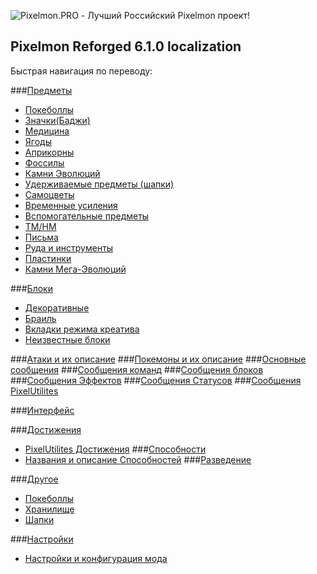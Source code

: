 ![Pixelmon.PRO - Лучший Российский Pixelmon проект!](https://image.prntscr.com/image/TTqR6FQvTRm6jwmIAP6okQ.png)
## Pixelmon Reforged 6.1.0 localization
Быстрая навигация по переводу:

###[Предметы](https://github.com/TeamPixelmonPRO/ru_RU_Pixelmon/blob/7b14915e4139b8202843f5719e42e2664bff6d0e/Reforged/ru_RU.lang#L7)
- [Покеболлы](https://github.com/TeamPixelmonPRO/ru_RU_Pixelmon/blob/7b14915e4139b8202843f5719e42e2664bff6d0e/Reforged/ru_RU.lang#L61)
- [Значки(Баджи)](https://github.com/TeamPixelmonPRO/ru_RU_Pixelmon/blob/7b14915e4139b8202843f5719e42e2664bff6d0e/Reforged/ru_RU.lang#L138)
- [Медицина](https://github.com/TeamPixelmonPRO/ru_RU_Pixelmon/blob/7b14915e4139b8202843f5719e42e2664bff6d0e/Reforged/ru_RU.lang#L190)
- [Ягоды](https://github.com/TeamPixelmonPRO/ru_RU_Pixelmon/blob/7b14915e4139b8202843f5719e42e2664bff6d0e/Reforged/ru_RU.lang#L224)
- [Априкорны](https://github.com/TeamPixelmonPRO/ru_RU_Pixelmon/blob/7b14915e4139b8202843f5719e42e2664bff6d0e/Reforged/ru_RU.lang#L284)
- [Фоссилы](https://github.com/TeamPixelmonPRO/ru_RU_Pixelmon/blob/7b14915e4139b8202843f5719e42e2664bff6d0e/Reforged/ru_RU.lang#L299)
- [Камни Эволюций](https://github.com/TeamPixelmonPRO/ru_RU_Pixelmon/blob/7b14915e4139b8202843f5719e42e2664bff6d0e/Reforged/ru_RU.lang#L322)
- [Удерживаемые предметы (шапки)](https://github.com/TeamPixelmonPRO/ru_RU_Pixelmon/blob/7b14915e4139b8202843f5719e42e2664bff6d0e/Reforged/ru_RU.lang#L341)
- [Самоцветы](https://github.com/TeamPixelmonPRO/ru_RU_Pixelmon/blob/7b14915e4139b8202843f5719e42e2664bff6d0e/Reforged/ru_RU.lang#L478)
- [Временные усиления](https://github.com/TeamPixelmonPRO/ru_RU_Pixelmon/blob/7b14915e4139b8202843f5719e42e2664bff6d0e/Reforged/ru_RU.lang#L517)
- [Вспомогательные предметы](https://github.com/TeamPixelmonPRO/ru_RU_Pixelmon/blob/7b14915e4139b8202843f5719e42e2664bff6d0e/Reforged/ru_RU.lang#L545)
- [TM/HM](https://github.com/TeamPixelmonPRO/ru_RU_Pixelmon/blob/7b14915e4139b8202843f5719e42e2664bff6d0e/Reforged/ru_RU.lang#L560)
- [Письма](https://github.com/TeamPixelmonPRO/ru_RU_Pixelmon/blob/7b14915e4139b8202843f5719e42e2664bff6d0e/Reforged/ru_RU.lang#L743)
- [Руда и инструменты](https://github.com/TeamPixelmonPRO/ru_RU_Pixelmon/blob/7b14915e4139b8202843f5719e42e2664bff6d0e/Reforged/ru_RU.lang#L780)
- [Пластинки](https://github.com/TeamPixelmonPRO/ru_RU_Pixelmon/blob/7b14915e4139b8202843f5719e42e2664bff6d0e/Reforged/ru_RU.lang#L918)
- [Камни Мега-Эволюций](https://github.com/TeamPixelmonPRO/ru_RU_Pixelmon/blob/7b14915e4139b8202843f5719e42e2664bff6d0e/Reforged/ru_RU.lang#L936)

###[Блоки](https://github.com/TeamPixelmonPRO/ru_RU_Pixelmon/blob/7b14915e4139b8202843f5719e42e2664bff6d0e/Reforged/ru_RU.lang#L992)
- [Декоративные](https://github.com/TeamPixelmonPRO/ru_RU_Pixelmon/blob/7b14915e4139b8202843f5719e42e2664bff6d0e/Reforged/ru_RU.lang#L1077)
- [Браиль](https://github.com/TeamPixelmonPRO/ru_RU_Pixelmon/blob/7b14915e4139b8202843f5719e42e2664bff6d0e/Reforged/ru_RU.lang#L1162)
- [Вкладки режима креатива](https://github.com/TeamPixelmonPRO/ru_RU_Pixelmon/blob/7b14915e4139b8202843f5719e42e2664bff6d0e/Reforged/ru_RU.lang#L1246)
- [Неизвестные блоки](https://github.com/TeamPixelmonPRO/ru_RU_Pixelmon/blob/7b14915e4139b8202843f5719e42e2664bff6d0e/Reforged/ru_RU.lang#L6135)

###[Атаки и их описание](https://github.com/TeamPixelmonPRO/ru_RU_Pixelmon/blob/7b14915e4139b8202843f5719e42e2664bff6d0e/Reforged/ru_RU.lang#L1257)
###[Покемоны и их описание](https://github.com/TeamPixelmonPRO/ru_RU_Pixelmon/blob/7b14915e4139b8202843f5719e42e2664bff6d0e/Reforged/ru_RU.lang#L2507)
###[Основные сообщения](https://github.com/TeamPixelmonPRO/ru_RU_Pixelmon/blob/7b14915e4139b8202843f5719e42e2664bff6d0e/Reforged/ru_RU.lang#L5235)
###[Сообщения команд](https://github.com/TeamPixelmonPRO/ru_RU_Pixelmon/blob/7b14915e4139b8202843f5719e42e2664bff6d0e/Reforged/ru_RU.lang#L3959)
###[Сообщения блоков](https://github.com/TeamPixelmonPRO/ru_RU_Pixelmon/blob/7b14915e4139b8202843f5719e42e2664bff6d0e/Reforged/ru_RU.lang#L4193)
###[Сообщения Эффектов](https://github.com/TeamPixelmonPRO/ru_RU_Pixelmon/blob/7b14915e4139b8202843f5719e42e2664bff6d0e/Reforged/ru_RU.lang#L5738)
###[Сообщения Статусов](https://github.com/TeamPixelmonPRO/ru_RU_Pixelmon/blob/7b14915e4139b8202843f5719e42e2664bff6d0e/Reforged/ru_RU.lang#L5948)
###[Сообщения PixelUtilites](https://github.com/TeamPixelmonPRO/ru_RU_Pixelmon/blob/7b14915e4139b8202843f5719e42e2664bff6d0e/Reforged/ru_RU.lang#L6122)

###[Интерфейс](https://github.com/TeamPixelmonPRO/ru_RU_Pixelmon/blob/7b14915e4139b8202843f5719e42e2664bff6d0e/Reforged/ru_RU.lang#L4561)

###[Достижения](https://github.com/TeamPixelmonPRO/ru_RU_Pixelmon/blob/7b14915e4139b8202843f5719e42e2664bff6d0e/Reforged/ru_RU.lang#L4259)
- [PixelUtilites Достижения](https://github.com/TeamPixelmonPRO/ru_RU_Pixelmon/blob/7b14915e4139b8202843f5719e42e2664bff6d0e/Reforged/ru_RU.lang#L4378)
###[Способности](https://github.com/TeamPixelmonPRO/ru_RU_Pixelmon/blob/7b14915e4139b8202843f5719e42e2664bff6d0e/Reforged/ru_RU.lang#L4432)
- [Названия и описание Способностей](https://github.com/TeamPixelmonPRO/ru_RU_Pixelmon/blob/7b14915e4139b8202843f5719e42e2664bff6d0e/Reforged/ru_RU.lang#L5327)
###[Разведение](https://github.com/TeamPixelmonPRO/ru_RU_Pixelmon/blob/7b14915e4139b8202843f5719e42e2664bff6d0e/Reforged/ru_RU.lang#L4536)

###[Другое](https://github.com/TeamPixelmonPRO/ru_RU_Pixelmon/blob/7b14915e4139b8202843f5719e42e2664bff6d0e/Reforged/ru_RU.lang#L4047)
- [Покеболлы](https://github.com/TeamPixelmonPRO/ru_RU_Pixelmon/blob/7b14915e4139b8202843f5719e42e2664bff6d0e/Reforged/ru_RU.lang#L4125)
- [Хранилище](https://github.com/TeamPixelmonPRO/ru_RU_Pixelmon/blob/7b14915e4139b8202843f5719e42e2664bff6d0e/Reforged/ru_RU.lang#L4142)
- [Шапки](https://github.com/TeamPixelmonPRO/ru_RU_Pixelmon/blob/7b14915e4139b8202843f5719e42e2664bff6d0e/Reforged/ru_RU.lang#L4152)

###[Настройки](https://github.com/TeamPixelmonPRO/ru_RU_Pixelmon/blob/7b14915e4139b8202843f5719e42e2664bff6d0e/Reforged/ru_RU.lang#L6107)
- [Настройки и конфигурация мода](https://github.com/TeamPixelmonPRO/ru_RU_Pixelmon/blob/7b14915e4139b8202843f5719e42e2664bff6d0e/Reforged/ru_RU.lang#L6169)
